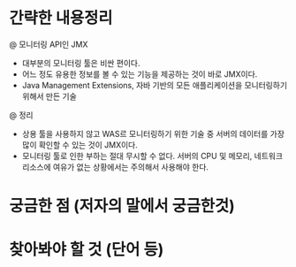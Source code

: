 # 간략한 내용정리

@ 모니터링 API인 JMX
- 대부분의 모니터링 툴은 비싼 편이다.
- 어느 정도 유용한 정보를 볼 수 있는 기능을 제공하는 것이 바로 JMX이다.
- Java Management Extensions, 자바 기반의 모든 애플리케이션을 모니터링하기 위해서 만든 기술 

@ 정리 
- 상용 툴을 사용하지 않고 WAS르 모니터링하기 위한 기술 중 서버의 데이터를 가장 많이 확인할 수 있는 것이 JMX이다.
- 모니터링 툴로 인한 부하는 절대 무시할 수 없다. 서버의 CPU 및 메모리, 네트워크 리소스에 여유가 없는 상황에서는 주의해서 사용해야 한다.


# 궁금한 점 (저자의 말에서 궁금한것)


# 찾아봐야 할 것 (단어 등)
